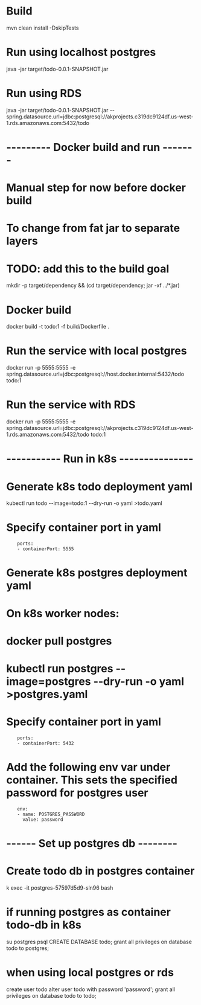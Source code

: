 # Build
mvn clean install -DskipTests

# Run using localhost postgres
java -jar target/todo-0.0.1-SNAPSHOT.jar

# Run using RDS
java -jar target/todo-0.0.1-SNAPSHOT.jar --spring.datasource.url=jdbc:postgresql://akprojects.c319dc9124df.us-west-1.rds.amazonaws.com:5432/todo

# --------- Docker build and run -------

# Manual step for now before docker build
# To change from fat jar to separate layers
# TODO: add this to the build goal
mkdir -p target/dependency && (cd target/dependency; jar -xf ../*.jar)

# Docker build
docker build -t todo:1 -f build/Dockerfile .

# Run the service with local postgres
docker run -p 5555:5555 -e spring.datasource.url=jdbc:postgresql://host.docker.internal:5432/todo todo:1

# Run the service with RDS
docker run -p 5555:5555 -e spring.datasource.url=jdbc:postgresql://akprojects.c319dc9124df.us-west-1.rds.amazonaws.com:5432/todo todo:1


# ----------- Run in k8s ---------------

# Generate k8s todo deployment yaml
kubectl run todo --image=todo:1 --dry-run -o yaml >todo.yaml
# Specify container port in yaml

        ports:
        - containerPort: 5555

# Generate k8s postgres deployment yaml
# On k8s worker nodes:
# docker pull postgres
# kubectl run postgres --image=postgres --dry-run -o yaml >postgres.yaml 
# Specify container port in yaml

        ports:
        - containerPort: 5432

# Add the following env var under container. This sets the specified password for postgres user

        env:
        - name: POSTGRES_PASSWORD
          value: password


# ------ Set up postgres db --------

# Create todo db in postgres container
k exec -it postgres-57597d5d9-sln96 bash

# if running postgres as container todo-db in k8s
su postgres
psql
CREATE DATABASE todo;
grant all privileges on database todo to postgres;

# when using local postgres or rds
create user todo
alter user todo with password 'password';
grant all privileges on database todo to todo;

